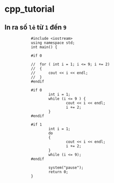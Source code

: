 # cpp_tutorial
## In ra số `lẻ` từ `1` đến `9`
                #include <iostream>
                using namespace std;
                int main() {

                #if 0

                //	for ( int i = 1; i <= 9; i += 2)
                //	{
                //		cout << i << endl;
                //	}
                #endif

                #if 0
                        int i = 1;
                        while (i <= 9 ) {
                                cout << i << endl;
                                i += 2;
                        }
                #endif

                #if 1 
                        int i = 1;
                        do 
                        {
                                cout << i << endl;
                                i += 2;
                        }
                        while (i <= 9);
                #endif

                        system("pause");
                        return 0;
                }
